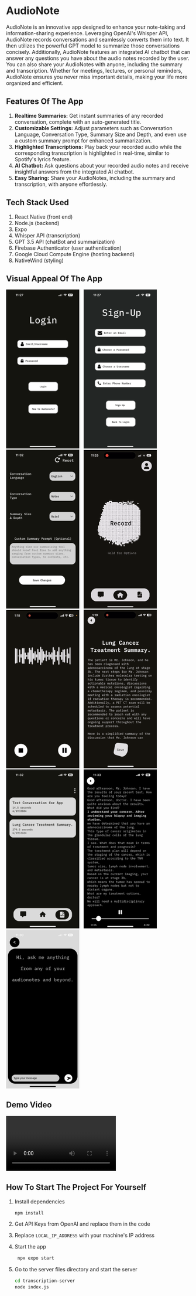 # AudioNote

AudioNote is an innovative app designed to enhance your note-taking and information-sharing experience. Leveraging OpenAI's Whisper API, AudioNote records conversations and seamlessly converts them into text. It then utilizes the powerful GPT model to summarize those conversations concisely. Additionally, AudioNote features an integrated AI chatbot that can answer any questions you have about the audio notes recorded by the user. You can also share your AudioNotes with anyone, including the summary and transcription. Whether for meetings, lectures, or personal reminders, AudioNote ensures you never miss important details, making your life more organized and efficient.

## Features Of The App

1. __Realtime Summaries:__ Get instant summaries of any recorded conversation, complete with an auto-generated title.
2. __Customizable Settings:__ Adjust parameters such as Conversation Language, Conversation Type, Summary Size and Depth, and even use a custom summary prompt for enhanced summarization.
3. __Highlighted Transcriptions:__ Play back your recorded audio while the corresponding transcription is highlighted in real-time, similar to Spotify's lyrics feature.
4. __AI Chatbot:__ Ask questions about your recorded audio notes and receive insightful answers from the integrated AI chatbot.
5. __Easy Sharing:__ Share your AudioNotes, including the summary and transcription, with anyone effortlessly.

## Tech Stack Used

1. React Native (front end)
2. Node.js (backend)
3. Expo
4. Whisper API (transcription)
5. GPT 3.5 API (chatBot and summarization)
6. Firebase Authenticator (user authentication)
7. Google Cloud Compute Engine (hosting backend)
8. NativeWind (styling)

## Visual Appeal Of The App

<img src = "./Demo_Images/loginPage.PNG" width = "200">
&nbsp
<img src = "./Demo_Images/signUpPage.PNG" width = "200">
&nbsp
<img src = ".\Demo_Images\optionsPage.PNG" width = "200">
&nbsp
<img src = ".\Demo_Images\homePageAnimation.gif" width = "200">
&nbsp
<img src = ".\Demo_Images\RecordingPage.png" width = "200">
&nbsp
<img src = ".\Demo_Images\savePage.png" width = "200">
&nbsp
<img src = ".\Demo_Images\filesPage.PNG" width = "200">
&nbsp
<img src = ".\Demo_Images\audioPlaybackPage.PNG" width = "200">
&nbsp
<img src = ".\Demo_Images\chatWindow.PNG" width = "200">


## Demo Video

<video width = "300" controls>
<source src = ".\Demo_Images\audioNoteDemoVideo.mp4">
</video>

## How To Start The Project For Yourself

1. Install dependencies

   ```bash
   npm install
   ```
2. Get API Keys from OpenAI and replace them in the code
3. Replace ``` LOCAL_IP_ADDRESS ``` with your machine's IP address
5. Start the app

   ```bash
    npx expo start
   ```
6. Go to the server files directory and start the server

   ```bash
   cd transcription-server
   node index.js
   ```




